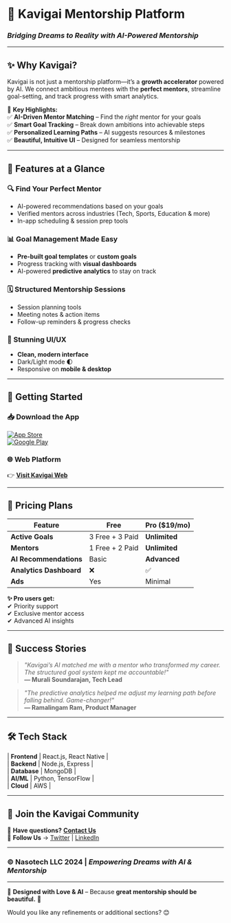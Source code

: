 # 🌈 **Kavigai Mentorship Platform**  
### *Bridging Dreams to Reality with AI-Powered Mentorship*  

---

## ✨ **Why Kavigai?**  
Kavigai is not just a mentorship platform—it’s a **growth accelerator** powered by AI. We connect ambitious mentees with the **perfect mentors**, streamline goal-setting, and track progress with smart analytics.  

🚀 **Key Highlights:**  
✅ **AI-Driven Mentor Matching** – Find the *right* mentor for your goals  
✅ **Smart Goal Tracking** – Break down ambitions into achievable steps  
✅ **Personalized Learning Paths** – AI suggests resources & milestones  
✅ **Beautiful, Intuitive UI** – Designed for seamless mentorship  

---

## 🎯 **Features at a Glance**  

### **🔍 Find Your Perfect Mentor**  
- AI-powered recommendations based on your goals  
- Verified mentors across industries (Tech, Sports, Education & more)  
- In-app scheduling & session prep tools  

### **📊 Goal Management Made Easy**  
- **Pre-built goal templates** or **custom goals**  
- Progress tracking with **visual dashboards**  
- AI-powered **predictive analytics** to stay on track  

### **🗓️ Structured Mentorship Sessions**  
- Session planning tools  
- Meeting notes & action items  
- Follow-up reminders & progress checks  

### **📱 Stunning UI/UX**  
- **Clean, modern interface**  
- Dark/Light mode 🌓  
- Responsive on **mobile & desktop**  

---

## 🚀 **Getting Started**  

### **📥 Download the App**  
[![App Store](https://img.shields.io/badge/Download_on_App_Store-000?style=for-the-badge&logo=apple)](https://apple.com)  
[![Google Play](https://img.shields.io/badge/Get_on_Google_Play-0F9D58?style=for-the-badge&logo=google-play)](https://play.google.com)  

### **🌐 Web Platform**  
👉 [**Visit Kavigai Web**](https://www.kavigai.com)  

---

## 💎 **Pricing Plans**  

| Feature | **Free** | **Pro ($19/mo)** |  
|---------|---------|----------------|  
| **Active Goals** | 3 Free + 3 Paid | **Unlimited** |  
| **Mentors** | 1 Free + 2 Paid | **Unlimited** |  
| **AI Recommendations** | Basic | **Advanced** |  
| **Analytics Dashboard** | ❌ | ✅ |  
| **Ads** | Yes | Minimal |  

**✨ Pro users get:**  
✔ Priority support  
✔ Exclusive mentor access  
✔ Advanced AI insights  

---

## 🌟 **Success Stories**  

> *"Kavigai’s AI matched me with a mentor who transformed my career. The structured goal system kept me accountable!"*  
> **— Murali Soundarajan, Tech Lead**  

> *"The predictive analytics helped me adjust my learning path before falling behind. Game-changer!"*  
> **— Ramalingam Ram, Product Manager**  

---

## 🛠 **Tech Stack**  

| **Frontend** | React.js, React Native |  
| **Backend** | Node.js, Express |  
| **Database** | MongoDB |  
| **AI/ML** | Python, TensorFlow |  
| **Cloud** | AWS |  

---

## 🤝 **Join the Kavigai Community**  

💬 **Have questions?** [**Contact Us**](mailto:info@nasotech.com)  
📢 **Follow Us** → [Twitter](#) | [LinkedIn](#)  

---

### **© Nasotech LLC 2024** | *Empowering Dreams with AI & Mentorship*  

---

🎨 **Designed with Love & AI** – Because **great mentorship should be beautiful.** 💖  

Would you like any refinements or additional sections? 😊
